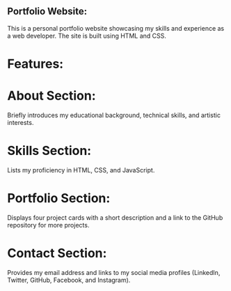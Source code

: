 ## Portfolio Website:

This is a personal portfolio website showcasing my skills and experience as a web developer. The site is built using HTML and CSS.

# Features:

# About Section:
Briefly introduces my educational background, technical skills, and artistic interests.

# Skills Section: 
Lists my proficiency in HTML, CSS, and JavaScript.

# Portfolio Section:
Displays four project cards with a short description and a link to the GitHub repository for more projects.

# Contact Section:
Provides my email address and links to my social media profiles (LinkedIn, Twitter, GitHub, Facebook, and Instagram).



